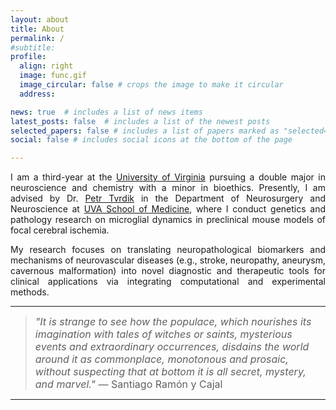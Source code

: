 ```yaml
---
layout: about
title: About
permalink: /
#subtitle:
profile:
  align: right
  image: func.gif
  image_circular: false # crops the image to make it circular
  address:

news: true  # includes a list of news items
latest_posts: false  # includes a list of the newest posts
selected_papers: false # includes a list of papers marked as "selected={true}"
social: false # includes social icons at the bottom of the page

---
```

<p style="text-align: justify;">I am a third-year at the <a href='https://www.virginia.edu/'>University of Virginia</a> pursuing a double major in neuroscience and chemistry with a minor in bioethics. Presently, I am advised by Dr. <a href='https://med.virginia.edu/bims/faculty/?facbio=1&id=48788'>Petr Tvrdik</a> in the Department of Neurosurgery and Neuroscience at <a href='https://med.virginia.edu/'>UVA School of Medicine</a>, where I conduct genetics and pathology research on microglial dynamics in preclinical mouse models of focal cerebral ischemia.</p>

<p style="text-align: justify;">My research focuses on translating neuropathological biomarkers and mechanisms of neurovascular diseases (e.g., stroke, neuropathy, aneurysm, cavernous malformation) into novel diagnostic and therapeutic tools for clinical applications via integrating computational and experimental methods.</p>

<hr>

<blockquote>
    <font size="3"><i>"It is strange to see how the populace, which nourishes its imagination with tales of witches or saints, mysterious events and extraordinary occurrences, disdains the world around it as commonplace, monotonous and prosaic, without suspecting that at bottom it is all secret, mystery, and marvel."</i> ― Santiago Ramón y Cajal</font>
</blockquote>

<hr>
